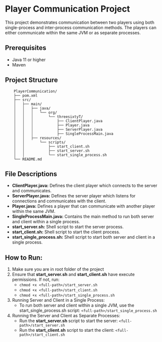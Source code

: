 # Player Communication Project

This project demonstrates communication between two players using both single-process and inter-process communication methods. The players can either communicate within the same JVM or as separate processes.

## Prerequisites

- Java 11 or higher
- Maven
## Project Structure
        PlayerCommunication/
        ├── pom.xml
        ├── src/
        │   ├── main/
        │   │   ├── java/
        │   │   │   └── org/
        │   │   │       └── threesixtyT/
        │   │   │           ├── ClientPlayer.java
        │   │   │           ├── Player.java
        │   │   │           ├── ServerPlayer.java
        │   │   │           ├── SingleProcessMain.java
        │   │   ├── resources/
        │   │       └── scripts/
        │   │           ├── start_client.sh
        │   │           ├── start_server.sh
        │   │           └── start_single_process.sh
        └── README.md


## File Descriptions

- **ClientPlayer.java:** Defines the client player which connects to the server and communicates.
- **ServerPlayer.java:** Defines the server player which listens for connections and communicates with the client.
- **Player.java:** Defines a player that can communicate with another player within the same JVM.
- **SingleProcessMain.java:** Contains the main method to run both server and client within a single process.
- **start_server.sh:** Shell script to start the server process.
- **start_client.sh:** Shell script to start the client process.
- **start_single_process.sh:** Shell script to start both server and client in a single process.

## How to Run:
1.  Make sure you are in root folder of the project
2.  Ensure that **start_server.sh** and **start_client.sh** have execute permissions. If not, run:
      - ```chmod +x <full-path>/start_server.sh```
      - ```chmod +x <full-path>/start_client.sh```
      - ```chmod +x <full-path>/start_single_process.sh```
2. Running Server and Client in a Single Process:
      - To run both server and client within a single JVM, use the start_single_process.sh script:
        ```<full-path>/start_single_process.sh```
3. Running the Server and Client as Separate Processes:
      - Run the **start_server.sh** script to start the server:
        ```<full-path>/start_server.sh```
      - Run the **start_client.sh** script to start the client:
         ```<full-path>/start_client.sh```

 

 


